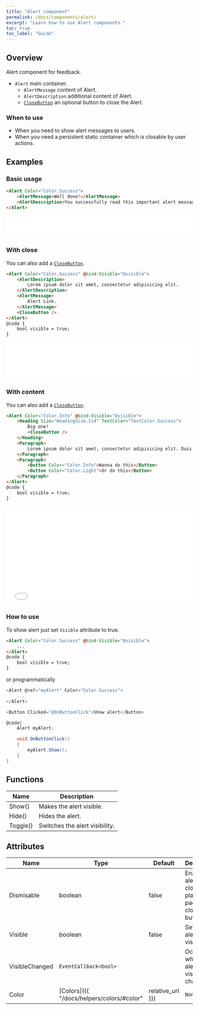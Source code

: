 ```yaml
---
title: "Alert component"
permalink: /docs/components/alert/
excerpt: "Learn how to use Alert components."
toc: true
toc_label: "Guide"
---
```


## Overview

Alert component for feedback.

- `Alert` main container.
  - `AlertMessage` content of Alert.
  - `AlertDescription` additional content of Alert.
  - [`CloseButton`](/docs/components/close-button) an optional button to close the Alert.

### When to use

- When you need to show alert messages to users.
- When you need a persistent static container which is closable by user actions.

## Examples

### Basic usage

```html
<Alert Color="Color.Success">
    <AlertMessage>Well done!</AlertMessage>
    <AlertDescription>You successfully read this important alert message.</AlertDescription>
</Alert>
```

<iframe class="frame" src="/examples/elements/alert/" frameborder="0" scrolling="no" style="width:100%;height:60px;"></iframe>

### With close

You can also add a [`CloseButton`](/docs/components/close-button).

```html
<Alert Color="Color.Success" @bind-Visible="@visible">
    <AlertDescription>
        Lorem ipsum dolor sit amet, consectetur adipisicing elit.
    </AlertDescription>
    <AlertMessage>
        Alert Link.
    </AlertMessage>
    <CloseButton />
</Alert>
@code {
    bool visible = true;
}
```

<iframe class="frame" src="/examples/elements/alert-close/" frameborder="0" scrolling="no" style="width:100%;height:100px;"></iframe>

### With content

You can also add a [`CloseButton`](/docs/components/close-button).

```html
<Alert Color="Color.Info" @bind-Visible="@visible">
    <Heading Size="HeadingSize.Is4" TextColor="TextColor.Success">
        Big one!
        <CloseButton />
    </Heading>
    <Paragraph>
        Lorem ipsum dolor sit amet, consectetur adipisicing elit. Duis mollis, est non commodo luctus, nisi erat porttitor ligula, eget lacinia odio sem nec elit. Cras mattis consectetur purus sit amet fermentum.
    </Paragraph>
    <Paragraph>
        <Button Color="Color.Info">Wanna do this</Button>
        <Button Color="Color.Light">Or do this</Button>
    </Paragraph>
</Alert>
@code {
    bool visible = true;
}
```

<iframe class="frame" src="/examples/elements/alert-close-big/" frameborder="0" scrolling="no" style="width:100%;height:265px;"></iframe>

### How to use

To show alert just set `Visible` attribute to true.

```html
<Alert Color="Color.Success" @bind-Visible="@visible">
    ...
</Alert>
@code {
    bool visible = true;
}
```

or programmatically

```cs
<Alert @ref="myAlert" Color="Color.Success">
    ...
</Alert>

<Button Clicked="@OnButtonClick">Show alert</Button>

@code{
    Alert myAlert;

    void OnButtonClick()
    {
        myAlert.Show();
    }
}
```

## Functions

| Name         | Description                                                                                 |
|--------------|---------------------------------------------------------------------------------------------|
| Show()       | Makes the alert visible.                                                                    |
| Hide()       | Hides the alert.                                                                            |
| Toggle()     | Switches the alert visibility.                                                              |

## Attributes

| Name              | Type                                                         | Default          | Description                                                                                 |
|-------------------|--------------------------------------------------------------|------------------|---------------------------------------------------------------------------------------------|
| Dismisable        | boolean                                                      | false            | Enables the alert to be closed by placing the padding for close button.                     |
| Visible           | boolean                                                      | false            | Sets the alert visibility.                                                                  |
| VisibleChanged    | `EventCallback<bool>`                                        |                  | Occurs when the alert visibility changes.                                                   |
| Color             | [Colors]({{ "/docs/helpers/colors/#color" | relative_url }}) | `None`           | Component visual or contextual style variants.                                              |